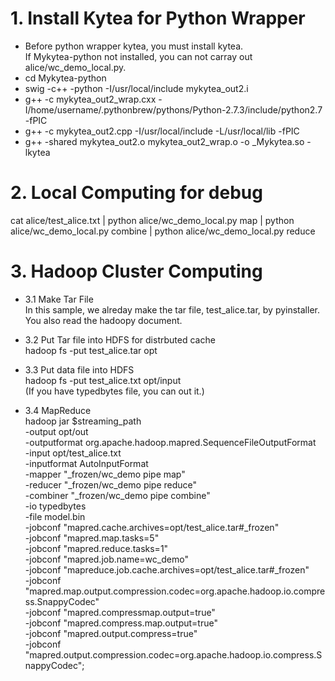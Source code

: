 # 1. Install Kytea for Python Wrapper
- Before python wrapper kytea, you must install kytea.<br>
If Mykytea-python not installed, you can not carray out alice/wc_demo_local.py.
- cd Mykytea-python
- swig -c++ -python -I/usr/local/include  mykytea_out2.i
- g++ -c mykytea_out2_wrap.cxx -I/home/username/.pythonbrew/pythons/Python-2.7.3/include/python2.7  -fPIC
- g++ -c mykytea_out2.cpp -I/usr/local/include  -L/usr/local/lib -fPIC
- g++ -shared mykytea_out2.o mykytea_out2_wrap.o -o _Mykytea.so -lkytea

# 2. Local Computing for debug
cat alice/test_alice.txt | python alice/wc_demo_local.py map | python alice/wc_demo_local.py combine | python alice/wc_demo_local.py reduce

# 3. Hadoop Cluster Computing
- 3.1 Make Tar File <br>
In this sample, we alreday make the tar file, test_alice.tar, by pyinstaller. <br>
You also read the hadoopy document.

- 3.2 Put Tar file into HDFS for distrbuted cache <br>
hadoop fs -put test_alice.tar opt

- 3.3 Put data file into HDFS <br>
hadoop fs -put test_alice.txt opt/input <br>
(If you have typedbytes file, you can out it.)

- 3.4 MapReduce <br>
hadoop jar $streaming_path <br>
       -output opt/out <br>
       -outputformat org.apache.hadoop.mapred.SequenceFileOutputFormat <br>
       -input opt/test_alice.txt <br>
       -inputformat AutoInputFormat <br>
       -mapper "_frozen/wc_demo pipe map" <br>
       -reducer "_frozen/wc_demo pipe reduce" <br>
       -combiner "_frozen/wc_demo pipe combine" <br>
       -io typedbytes <br>
       -file model.bin <br>
       -jobconf "mapred.cache.archives=opt/test_alice.tar#_frozen" <br>
       -jobconf "mapred.map.tasks=5" <br>
       -jobconf "mapred.reduce.tasks=1" <br>
       -jobconf "mapred.job.name=wc_demo" <br>
       -jobconf "mapreduce.job.cache.archives=opt/test_alice.tar#_frozen" <br>
       -jobconf "mapred.map.output.compression.codec=org.apache.hadoop.io.compress.SnappyCodec" <br>
       -jobconf "mapred.compressmap.output=true" <br>
       -jobconf "mapred.compress.map.output=true" <br>
       -jobconf "mapred.output.compress=true" <br>
       -jobconf "mapred.output.compression.codec=org.apache.hadoop.io.compress.SnappyCodec";
